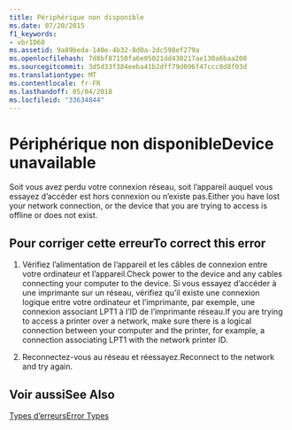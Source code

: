 ```yaml
---
title: Périphérique non disponible
ms.date: 07/20/2015
f1_keywords:
- vbrID68
ms.assetid: 9a89beda-140e-4b32-8d0a-2dc598ef279a
ms.openlocfilehash: 7d8bf87150fa6e05021dd430217ae130a6baa208
ms.sourcegitcommit: 3d5d33f384eeba41b2dff79d096f47ccc8d8f03d
ms.translationtype: MT
ms.contentlocale: fr-FR
ms.lasthandoff: 05/04/2018
ms.locfileid: "33634844"
---
```

# <a name="device-unavailable"></a><span data-ttu-id="e7e4b-102">Périphérique non disponible</span><span class="sxs-lookup"><span data-stu-id="e7e4b-102">Device unavailable</span></span>
<span data-ttu-id="e7e4b-103">Soit vous avez perdu votre connexion réseau, soit l’appareil auquel vous essayez d’accéder est hors connexion ou n’existe pas.</span><span class="sxs-lookup"><span data-stu-id="e7e4b-103">Either you have lost your network connection, or the device that you are trying to access is offline or does not exist.</span></span>  
  
## <a name="to-correct-this-error"></a><span data-ttu-id="e7e4b-104">Pour corriger cette erreur</span><span class="sxs-lookup"><span data-stu-id="e7e4b-104">To correct this error</span></span>  
  
1.  <span data-ttu-id="e7e4b-105">Vérifiez l’alimentation de l’appareil et les câbles de connexion entre votre ordinateur et l’appareil.</span><span class="sxs-lookup"><span data-stu-id="e7e4b-105">Check power to the device and any cables connecting your computer to the device.</span></span> <span data-ttu-id="e7e4b-106">Si vous essayez d’accéder à une imprimante sur un réseau, vérifiez qu’il existe une connexion logique entre votre ordinateur et l’imprimante, par exemple, une connexion associant LPT1 à l’ID de l’imprimante réseau.</span><span class="sxs-lookup"><span data-stu-id="e7e4b-106">If you are trying to access a printer over a network, make sure there is a logical connection between your computer and the printer, for example, a connection associating LPT1 with the network printer ID.</span></span>  
  
2.  <span data-ttu-id="e7e4b-107">Reconnectez-vous au réseau et réessayez.</span><span class="sxs-lookup"><span data-stu-id="e7e4b-107">Reconnect to the network and try again.</span></span>  
  
## <a name="see-also"></a><span data-ttu-id="e7e4b-108">Voir aussi</span><span class="sxs-lookup"><span data-stu-id="e7e4b-108">See Also</span></span>  
 [<span data-ttu-id="e7e4b-109">Types d’erreurs</span><span class="sxs-lookup"><span data-stu-id="e7e4b-109">Error Types</span></span>](../../visual-basic/programming-guide/language-features/error-types.md)
